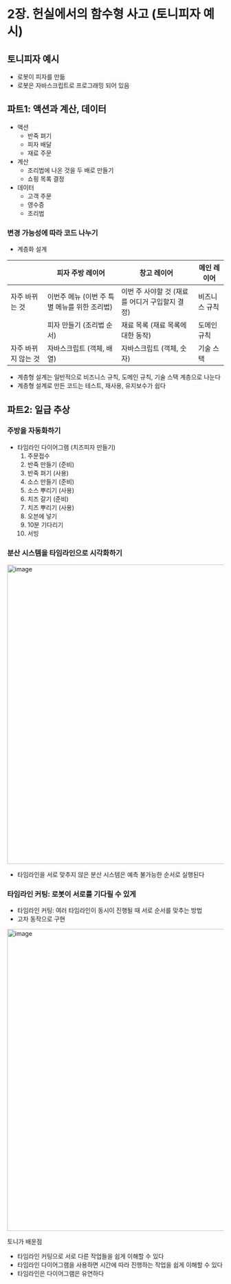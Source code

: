 # 2장. 헌실에서의 함수형 사고 (토니피자 예시)

## 토니피자 예시

- 로봇이 피자를 만듦
- 로봇은 자바스크립트로 프로그래밍 되어 있음

## 파트1: 액션과 계산, 데이터

- 액션
    - 반죽 펴기
    - 피자 배달
    - 재료 주문
- 계산
    - 조리법에 나온 것을 두 배로 만들기
    - 쇼핑 목록 결정
- 데이터
    - 고객 주문
    - 영수증
    - 조리법

### 변경 가능성에 따라 코드 나누기

- 계층화 설계

|  | 피자 주방 레이어 | 창고 레이어 | 메인 레이어 |
| --- | --- | --- | --- |
| 자주 바뀌는 것 | 이번주 메뉴 (이번 주 특별 메뉴를 위한 조리법) | 이번 주 사야할 것 (재료를 어디거 구입할지 결정) | 비즈니스 규칙 |
|  | 피자 만들기 (조리법 순서) | 재료 목록 (재료 목록에 대한 동작) | 도메인 규칙 |
| 자주 바뀌지 않는 것 | 자바스크립트 (객체, 배열) | 자바스크립트 (객체, 숫자) | 기술 스택 |
- 계층형 설계는 일반적으로 비즈니스 규칙, 도메인 규칙, 기술 스택 계층으로 나눈다
- 계층형 설계로 만든 코드는 테스트, 재사용, 유지보수가 쉽다

## 파트2: 일급 추상

### 주방을 자동화하기

- 타임라인 다이어그램 (치즈피자 만들기)
    1. 주문접수
    2. 반죽 만들기 (준비)
    3. 반죽 펴기 (사용)
    4. 소스 만들기 (준비)
    5. 소스 뿌리기 (사용)
    6. 치즈 갈기 (준비)
    7. 치즈 뿌리기 (사용)
    8. 오븐에 넣기
    9. 10분 기다리기
    10. 서빙

### 분산 시스템을 타임라인으로 시각화하기

<img width="695" alt="image" src="https://github.com/beerair/awesome-study/assets/39763891/bc79a93c-9135-4bf4-b9df-37cf3efeaf1c">

- 타임라인을 서로 맞추지 않은 분산 시스템은 예측 불가능한 순서로 실행된다

### 타임라인 커팅: 로봇이 서로를 기다릴 수 있게

- 타임라인 커팅: 여러 타임라인이 동시이 진행될 때 서로 순서를 맞추는 방법
- 고차 동작으로 구현

<img width="701" alt="image" src="https://github.com/beerair/awesome-study/assets/39763891/69f57184-1084-4262-a319-1dc0f546941c">

토니가 배운점

- 타임라인 커팅으로 서로 다른 작업들을 쉽게 이해할 수 있다
- 타임라인 다이어그램을 사용하면 시간에 따라 진행하는 작업을 쉽게 이해할 수 있다
- 타임라인은 다이어그램은 유연하다
